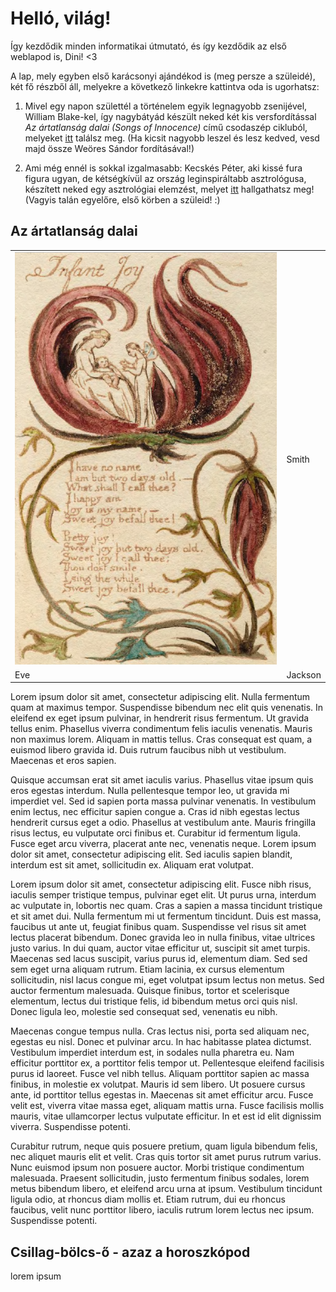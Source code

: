 # Helló, világ!

Így kezdődik minden informatikai útmutató, és így kezdődik az első weblapod is, Dini! <3

A lap, mely egyben első karácsonyi ajándékod is (meg persze a szüleidé), két fő részből áll, melyekre a következő linkekre kattintva oda is ugorhatsz:

1. Mivel egy napon születtél a történelem egyik legnagyobb zsenijével, William Blake-kel, így nagybátyád készült neked két kis versfordítással _Az ártatlanság dalai (Songs of Innocence)_ című csodaszép cikluból, melyeket [itt](#blake) találsz meg. (Ha kicsit nagyobb leszel és lesz kedved, vesd majd össze Weöres Sándor fordításával!)

2. Ami még ennél is sokkal izgalmasabb: Kecskés Péter, aki kissé fura figura ugyan, de kétségkívül az ország leginspiráltabb asztrológusa, készített neked egy asztrológiai elemzést, melyet [itt](#asztro) hallgathatsz meg! (Vagyis talán egyelőre, első körben a szüleid! :) 

## <a name="blake"></a>Az ártatlanság dalai

<table style="width:100%">
  <tr>
    <td><img src="blake1.png" width="100%"></td>
    <td>Smith</td>
  </tr>
  <tr>
    <td>Eve</td>
    <td>Jackson</td>
  </tr>
</table>

Lorem ipsum dolor sit amet, consectetur adipiscing elit. Nulla fermentum quam at maximus tempor. Suspendisse bibendum nec elit quis venenatis. In eleifend ex eget ipsum pulvinar, in hendrerit risus fermentum. Ut gravida tellus enim. Phasellus viverra condimentum felis iaculis venenatis. Mauris non maximus lorem. Aliquam in mattis tellus. Cras consequat est quam, a euismod libero gravida id. Duis rutrum faucibus nibh ut vestibulum. Maecenas et eros sapien.

Quisque accumsan erat sit amet iaculis varius. Phasellus vitae ipsum quis eros egestas interdum. Nulla pellentesque tempor leo, ut gravida mi imperdiet vel. Sed id sapien porta massa pulvinar venenatis. In vestibulum enim lectus, nec efficitur sapien congue a. Cras id nibh egestas lectus hendrerit cursus eget a odio. Phasellus at vestibulum ante. Mauris fringilla risus lectus, eu vulputate orci finibus et. Curabitur id fermentum ligula. Fusce eget arcu viverra, placerat ante nec, venenatis neque. Lorem ipsum dolor sit amet, consectetur adipiscing elit. Sed iaculis sapien blandit, interdum est sit amet, sollicitudin ex. Aliquam erat volutpat.

Lorem ipsum dolor sit amet, consectetur adipiscing elit. Fusce nibh risus, iaculis semper tristique tempus, pulvinar eget elit. Ut purus urna, interdum ac vulputate in, lobortis nec quam. Cras a sapien a massa tincidunt tristique et sit amet dui. Nulla fermentum mi ut fermentum tincidunt. Duis est massa, faucibus ut ante ut, feugiat finibus quam. Suspendisse vel risus sit amet lectus placerat bibendum. Donec gravida leo in nulla finibus, vitae ultrices justo varius. In dui quam, auctor vitae efficitur ut, suscipit sit amet turpis. Maecenas sed lacus suscipit, varius purus id, elementum diam. Sed sed sem eget urna aliquam rutrum. Etiam lacinia, ex cursus elementum sollicitudin, nisl lacus congue mi, eget volutpat ipsum lectus non metus. Sed auctor fermentum malesuada. Quisque finibus, tortor et scelerisque elementum, lectus dui tristique felis, id bibendum metus orci quis nisl. Donec ligula leo, molestie sed consequat sed, venenatis eu nibh.

Maecenas congue tempus nulla. Cras lectus nisi, porta sed aliquam nec, egestas eu nisl. Donec et pulvinar arcu. In hac habitasse platea dictumst. Vestibulum imperdiet interdum est, in sodales nulla pharetra eu. Nam efficitur porttitor ex, a porttitor felis tempor ut. Pellentesque eleifend facilisis purus id laoreet. Fusce vel nibh tellus. Aliquam porttitor sapien ac massa finibus, in molestie ex volutpat. Mauris id sem libero. Ut posuere cursus ante, id porttitor tellus egestas in. Maecenas sit amet efficitur arcu. Fusce velit est, viverra vitae massa eget, aliquam mattis urna. Fusce facilisis mollis mauris, vitae ullamcorper lectus vulputate efficitur. In et est id elit dignissim viverra. Suspendisse potenti.

Curabitur rutrum, neque quis posuere pretium, quam ligula bibendum felis, nec aliquet mauris elit et velit. Cras quis tortor sit amet purus rutrum varius. Nunc euismod ipsum non posuere auctor. Morbi tristique condimentum malesuada. Praesent sollicitudin, justo fermentum finibus sodales, lorem metus bibendum libero, et eleifend arcu urna at ipsum. Vestibulum tincidunt ligula odio, at rhoncus diam mollis et. Etiam rutrum, dui eu rhoncus faucibus, velit nunc porttitor libero, iaculis rutrum lorem lectus nec ipsum. Suspendisse potenti.

## <a name="asztro"></a>Csillag-bölcs-ő - azaz a horoszkópod

lorem ipsum
